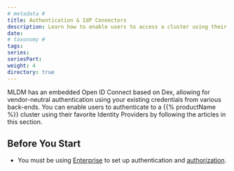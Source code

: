 ```yaml
---
# metadata # 
title: Authentication & IdP Connectors
description: Learn how to enable users to access a cluster using their preferred identity provider. 
date: 
# taxonomy #
tags: 
series:
seriesPart:
weight: 4
directory: true
---
```

MLDM has an embedded Open ID Connect based on Dex, allowing for vendor-neutral authentication using your existing credentials from various back-ends. You can enable users to authenticate to a {{% productName %}} cluster using their favorite Identity Providers by following the articles in this section. 

## Before You Start 

- You must be using [Enterprise](/{{%release%}}/set-up/enterprise) to set up authentication and [authorization](/{{%release%}}/set-up/authorization). 